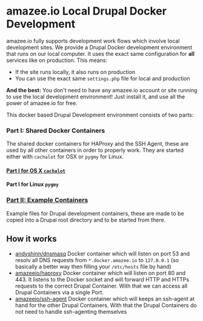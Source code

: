 # amazee.io Local Drupal Docker Development

amazee.io fully supports development work flows which involve local development sites. We provide a Drupal Docker development environment that runs on our local computer.
It uses the exact same configuration for **all** services like on production. This means:
 - If the site runs locally, it also runs on production
 - You can use the exact same `settings.php` file for local and production

**And the best:** You don't need to have any amazee.io account or site running to use the local development environment! Just install it, and use all the power of amazee.io for free.

This docker based Drupal Development environment consists of two parts:

### Part I: Shared Docker Containers

The shared docker containers for HAProxy and the SSH Agent, these are used by all other containers in order to properly work. They are started either with `cachalot` for OSX or `pygmy` for Linux.

#### [Part I for OS X `cachalot`](local_docker_development/os_x_cachalot.md)

#### Part I for Linux `pygmy`


### [Part II: Example Containers](./drupal_site_containers.md)

Example files for Drupal development containers, these are made to be copied into a Drupal root directory and to be started from there.


## How it works
* [andyshinn/dnsmasq](https://hub.docker.com/r/andyshinn/dnsmasq/) Docker container which will listen on port 53 and resolv all DNS requests from `*.docker.amazee.io` to `127.0.0.1` (so basically a better way then filling your `/etc/hosts` file by hand)
* [amazeeio/haproxy](https://hub.docker.com/r/amazeeio/haproxy/) Docker container which will listen on port 80 and 443. It listens to the Docker socket and will forward HTTP and HTTPs requests to the correct Drupal Container. With that we can access all Drupal Containers via a single Port.
* [amazeeio/ssh-agent](https://hub.docker.com/r/amazeeio/ssh-agent/) Docker container which will keeps an ssh-agent at hand for the other Drupal Containers. With that the Drupal Containers do not need to handle ssh-agenting themselves